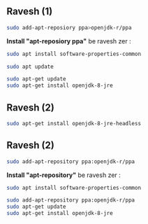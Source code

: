 ## Ravesh (1)

```bash
sudo add-apt-reposiory ppa>openjdk-r/ppa
```

**Install "apt-reposiory ppa"** be ravesh zer :

```bash
sudo apt install software-properties-common
```

```bash
sudo apt update
```



```bash
sudo apt-get update
sudo apt-get install openjdk-8-jre
```



## Ravesh (2)

```bash
sudo apt-get install openjdk-8-jre-headless
```




## Ravesh (2)

```bash
sudo add-apt-repository ppa:openjdk-r/ppa
```

**Install "apt-repository"** be ravesh zer :

```bash
sudo apt install software-properties-common
```

```bash
sudo add-apt-repository ppa:openjdk-r/ppa
sudo apt-get update
sudo apt-get install openjdk-8-jre
```
